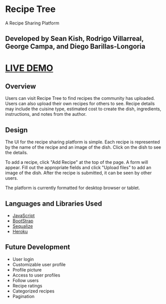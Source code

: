 # Recipe Tree

A Recipe Sharing Platform

## Developed by Sean Kish, Rodrigo Villarreal, George Campa, and Diego Barillas-Longoria

# [LIVE DEMO](https://recipe-tree-rdsg.herokuapp.com/)

## Overview
Users can visit Recipe Tree to find recipes the community has uploaded. Users can also upload their own recipes for others to see. Recipe details may include the cuisine type, estimated cost to create the dish, ingredients, instructions, and notes from the author.

## Design
The UI for the recipe sharing platform is simple. Each recipe is represented by the name of the recipe and an image of the dish. Click on the dish to see the details.

To add a recipe, click "Add Recipe" at the top of the page. A form will appear. Fill out the appropriate fields and click "Upload files" to add an image of the dish. After the recipe is submitted, it can be seen by other users.

The platform is currently formatted for desktop browser or tablet.

## Languages and Libraries Used

* [JavaScript](https://developer.mozilla.org/en-US/docs/Web/JavaScript/Reference)
* [BootStrap](https://getbootstrap.com/)
* [Sequalize](https://www.npmjs.com/package/sequelize)
* [Heroku](https://id.heroku.com/login)

## Future Development
* User login
* Customizable user profile
* Profile picture
* Access to user profiles
* Follow users
* Recipe ratings
* Categorized recipes
* Pagination
